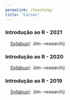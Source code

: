 ```yaml
---
permalink: /teaching/
title: "Cursos"
---
```


### <i class="fa fa-file-code"></i> Introdução ao R - 2021
&nbsp;&nbsp;&nbsp;&nbsp;[Syllabus](/intro2021){: .btn--research}

### <i class="fa fa-chart-bar"></i> Introdução ao R - 2020
&nbsp;&nbsp;&nbsp;&nbsp;[Syllabus](/intro2020){: .btn--research}

### <i class="fa fa-chart-pie"></i> Introdução ao R - 2019
&nbsp;&nbsp;&nbsp;&nbsp;[Syllabus](/intro2019){: .btn--research}
